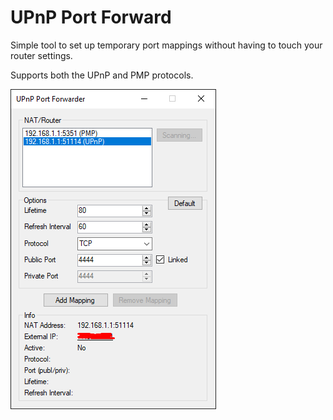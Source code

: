 # UPnP Port Forward

Simple tool to set up temporary port mappings without having to touch your router settings. 

Supports both the UPnP and PMP protocols.

![](Screenshot.png)
